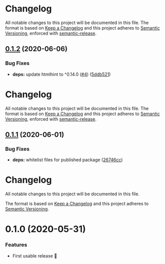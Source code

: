 # Changelog

All notable changes to this project will be documented in this file.
The format is based on [Keep a Changelog](https://keepachangelog.com/en/1.0.0/) and this project adheres to [Semantic Versioning](https://semver.org/spec/v2.0.0.html), enforced with [semantic-release](https://github.com/semantic-release/semantic-release).

## [0.1.2](https://github.com/thibaudcolas/pa11y-runner-htmlhint/compare/v0.1.1...v0.1.2) (2020-06-06)

### Bug Fixes

- **deps:** update htmlhint to ^0.14.0 ([#4](https://github.com/thibaudcolas/pa11y-runner-htmlhint/issues/4)) ([5ddb521](https://github.com/thibaudcolas/pa11y-runner-htmlhint/commit/5ddb521b0d19f47d7149e7f180570ad652ccbf9a))

# Changelog

All notable changes to this project will be documented in this file.
The format is based on [Keep a Changelog](https://keepachangelog.com/en/1.0.0/) and this project adheres to [Semantic Versioning](https://semver.org/spec/v2.0.0.html), enforced with [semantic-release](https://github.com/semantic-release/semantic-release).

## [0.1.1](https://github.com/thibaudcolas/pa11y-runner-htmlhint/compare/v0.1.0...v0.1.1) (2020-06-01)

### Bug Fixes

- **deps:** whitelist files for published package ([26746cc](https://github.com/thibaudcolas/pa11y-runner-htmlhint/commit/26746cc949aa96ee753b1e314249124280abc4fa))

# Changelog

All notable changes to this project will be documented in this file.

The format is based on [Keep a Changelog](https://keepachangelog.com/en/1.0.0/) and this project adheres to [Semantic Versioning](https://semver.org/spec/v2.0.0.html).

# 0.1.0 (2020-05-31)

### Features

- First usable release 🎉
